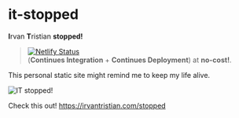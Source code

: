 # it-stopped

**I**rvan **T**ristian **stopped!**
> [![Netlify Status](https://api.netlify.com/api/v1/badges/3a7d4c7f-c029-40c4-a055-562b18dbae7c/deploy-status)](https://app.netlify.com/sites/stopped/deploys)\
(**Continues Integration** + **Continues Deployment**) at **no-cost!**.

This personal static site might remind me to keep my life alive.

![IT stopped!](https://user-images.githubusercontent.com/29120359/82110347-d0479800-9767-11ea-8473-c2c88f596181.png)

Check this out!
https://irvantristian.com/stopped
